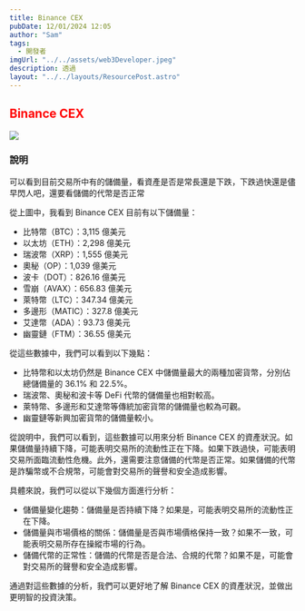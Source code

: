 ```yaml
---
title: Binance CEX
pubDate: 12/01/2024 12:05
author: "Sam"
tags:
  - 開發者
imgUrl: "../../assets/web3Developer.jpeg"
description: 透過
layout: "../../layouts/ResourcePost.astro"
---
```


## Binance CEX

<style>
  h2 {
    color: red;
  }
</style>
<!-- <h2 class="title">Binance CEX</h2> -->

![](https://hackmd-prod-images.s3-ap-northeast-1.amazonaws.com/uploads/upload_a08e8c298c550516f95cfc3da2ea7103.png?AWSAccessKeyId=AKIA3XSAAW6AWSKNINWO&Expires=1705066367&Signature=ncAuFYncRT5Uo8lGEevag708HDw%3D)

### 說明

可以看到目前交易所中有的儲備量，看資產是否是常長還是下跌，下跌過快還是儘早閃人吧，還要看儲備的代幣是否正常

從上圖中，我看到 Binance CEX 目前有以下儲備量：

- 比特幣（BTC）：3,115 億美元
- 以太坊（ETH）：2,298 億美元
- 瑞波幣（XRP）：1,555 億美元
- 奧秘（OP）：1,039 億美元
- 波卡（DOT）：826.16 億美元
- 雪崩（AVAX）：656.83 億美元
- 萊特幣（LTC）：347.34 億美元
- 多邊形（MATIC）：327.8 億美元
- 艾達幣（ADA）：93.73 億美元
- 幽靈鏈（FTM）：36.55 億美元

從這些數據中，我們可以看到以下幾點：

- 比特幣和以太坊仍然是 Binance CEX 中儲備量最大的兩種加密貨幣，分別佔總儲備量的 36.1% 和 22.5%。
- 瑞波幣、奧秘和波卡等 DeFi 代幣的儲備量也相對較高。
- 萊特幣、多邊形和艾達幣等傳統加密貨幣的儲備量也較為可觀。
- 幽靈鏈等新興加密貨幣的儲備量較小。

從說明中，我們可以看到，這些數據可以用來分析 Binance CEX 的資產狀況。如果儲備量持續下降，可能表明交易所的流動性正在下降。如果下跌過快，可能表明交易所面臨流動性危機。此外，還需要注意儲備的代幣是否正常。如果儲備的代幣是詐騙幣或不合規幣，可能會對交易所的聲譽和安全造成影響。

具體來說，我們可以從以下幾個方面進行分析：

- 儲備量變化趨勢：儲備量是否持續下降？如果是，可能表明交易所的流動性正在下降。
- 儲備量與市場價格的關係：儲備量是否與市場價格保持一致？如果不一致，可能表明交易所存在操縱市場的行為。
- 儲備代幣的正常性：儲備的代幣是否是合法、合規的代幣？如果不是，可能會對交易所的聲譽和安全造成影響。

通過對這些數據的分析，我們可以更好地了解 Binance CEX 的資產狀況，並做出更明智的投資決策。
